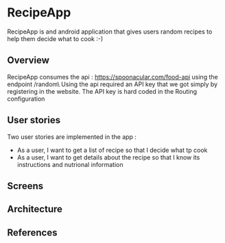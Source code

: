 # RecipeApp
RecipeApp is and android application that gives users random recipes to help them decide what to cook :-)

## Overview

RecipeApp consumes the api : https://spoonacular.com/food-api using the endpoint /random\\
Using the api required an API key that we got simply by registering in the website. The  API key is hard coded in the Routing configuration

## User stories
Two user stories are implemented in the app : 
- As a user, I want to get a list of recipe so that I decide what tp cook
- As a user, I want to get details about the recipe so that I know its instructions and nutrional information

## Screens

## Architecture


## References 
